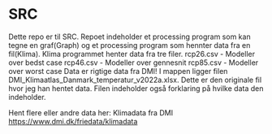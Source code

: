 # SRC
Dette repo er til SRC. 
Repoet indeholder et processing program som kan tegne en graf(Graph) og et processing program som hennter data fra en fil(Klima).
Klima programmet henter data fra tre filer.
rcp26.csv - Modeller over bedst case
rcp46.csv - Modeller over gennesnit
rcp85.csv -  Modeller over worst case
Data er rigtige data fra DMI!
I mappen ligger filen DMI_Klimaatlas_Danmark_temperatur_v2022a.xlsx.
Dette er den originale fil hvor jeg han hentet data. Filen indeholder også forklaring på hvilke data den indeholder. 

Hent flere eller andre data her:
Klimadata fra DMI https://www.dmi.dk/friedata/klimadata
